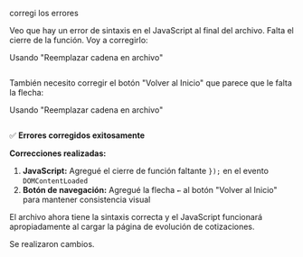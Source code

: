 corregi los errores

Veo que hay un error de sintaxis en el JavaScript al final del archivo. Falta el cierre de la función. Voy a corregirlo: 

Usando "Reemplazar cadena en archivo"


```

```
También necesito corregir el botón "Volver al Inicio" que parece que le falta la flecha: 

Usando "Reemplazar cadena en archivo"


```

```
✅ **Errores corregidos exitosamente**

**Correcciones realizadas:**

1. **JavaScript:** Agregué el cierre de función faltante `});` en el evento `DOMContentLoaded`
2. **Botón de navegación:** Agregué la flecha `←` al botón "Volver al Inicio" para mantener consistencia visual

El archivo ahora tiene la sintaxis correcta y el JavaScript funcionará apropiadamente al cargar la página de evolución de cotizaciones.

Se realizaron cambios.